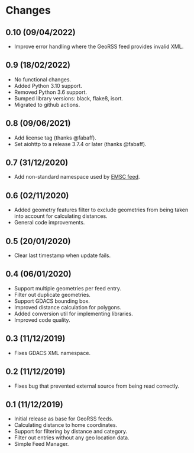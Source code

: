 # Changes

## 0.10 (09/04/2022)
* Improve error handling where the GeoRSS feed provides invalid XML.

## 0.9 (18/02/2022)
* No functional changes.
* Added Python 3.10 support.
* Removed Python 3.6 support.
* Bumped library versions: black, flake8, isort.
* Migrated to github actions.

## 0.8 (09/06/2021)
* Add license tag (thanks @fabaff).
* Set aiohttp to a release 3.7.4 or later (thanks @fabaff).

## 0.7 (31/12/2020)
* Add non-standard namespace used by [EMSC feed](https://www.emsc-csem.org/service/rss/rss.php).

## 0.6 (02/11/2020)
* Added geometry features filter to exclude geometries from being taken into
  account for calculating distances.
* General code improvements.

## 0.5 (20/01/2020)
* Clear last timestamp when update fails.

## 0.4 (06/01/2020)
* Support multiple geometries per feed entry.
* Filter out duplicate geometries.
* Support GDACS bounding box.
* Improved distance calculation for polygons.
* Added conversion util for implementing libraries.
* Improved code quality. 

## 0.3 (11/12/2019)
* Fixes GDACS XML namespace.

## 0.2 (11/12/2019)
* Fixes bug that prevented external source from being read correctly.

## 0.1 (11/12/2019)
* Initial release as base for GeoRSS feeds.
* Calculating distance to home coordinates.
* Support for filtering by distance and category.
* Filter out entries without any geo location data.
* Simple Feed Manager.
